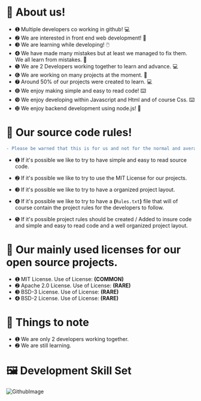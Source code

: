 # 👋 About us! 
- ➊ Multiple developers co working in github! 💻
- ➋ We are interested in front end web development! 🌠
- ➌ We are learning while developing! 🖱️
- ➍ We have made many mistakes but at least we managed to fix them. We all learn from mistakes. 🔋
- ➎ We are 2 Developers working together to learn and advance. 💻
- ➏ We are working on many projects at the moment. 💾
- ➐ Around 50% of our projects were created to learn. 💻
- ➑ We enjoy making simple and easy to read code! ⌨️
- ➒ We enjoy developing within Javascript and Html and of course Css. ⌨️
- ➓ We enjoy backend development using node.js! 🌠

# 📕 Our source code rules!

```diff
- Please be warned that this is for us and not for the normal and average user.
```

- ➊ If it's possible we like to try to have simple and easy to read source code.
- ➋ If it's possible we like to try to use the MIT License for our projects.
- ➌ If it's possible we like to try to have a organized project layout.
- ➍ If it's possible we like to try to have a **(**``Rules.txt``**)** file that will of course contain the project rules for the developers to follow.
  
- ➎ If it's possible project rules should be created / Added to insure code and simple and easy to read code and a well organized project layout.

# 🪪 Our mainly used licenses for our open source projects.
- ➊ MIT License. Use of License: **(COMMON)** 
- ➋ Apache 2.0 License. Use of License: **(RARE)**
- ➌ BSD-3 License. Use of License: **(RARE)**
- ➍ BSD-2 License. Use of License: **(RARE)**

# 📝 Things to note
- ➊ We are only 2 developers working together.
- ➋ We are still learning.

# 🖼️ Development Skill Set

![GithubImage](https://github.com/DolmaAndKebab/DolmaAndKebab/assets/167909479/4a233826-be75-4075-8c3b-aa963e3f326c)


